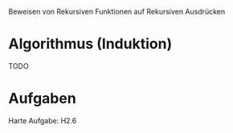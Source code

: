 Beweisen von Rekursiven Funktionen auf Rekursiven Ausdrücken

# Algorithmus (Induktion)


TODO


# Aufgaben
Harte Aufgabe: H2.6
